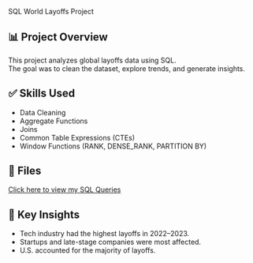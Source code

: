  SQL World Layoffs Project

## 📊 Project Overview
This project analyzes global layoffs data using SQL.  
The goal was to clean the dataset, explore trends, and generate insights.

## ✅ Skills Used
- Data Cleaning
- Aggregate Functions
- Joins
- Common Table Expressions (CTEs)
- Window Functions (RANK, DENSE_RANK, PARTITION BY)

## 📂 Files
[ Click here to view my SQL Queries](world_layoffs.sql)


## 🚀 Key Insights
- Tech industry had the highest layoffs in 2022–2023.
- Startups and late-stage companies were most affected.
- U.S. accounted for the majority of layoffs.
